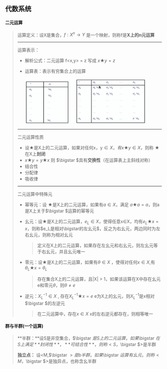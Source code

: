 ## 代数系统

#### **二元运算**

> 运算定义：设X是集合，$f:X^n \to Y$ 是一个映射，则称f是**X上的n元运算**
>
> ---
>
> 运算表示：
>
> - 解析公式：二元运算 f<x,y> = z  写成 $x \bigstar y = z$
>
> - 运算表：表示有穷集合上的运算
>
>   <img src="image-20220330222539331.png" alt="image-20220330222539331" style="zoom: 80%;" />  
>
>
> ---
>
> 二元运算性质
>
> - 设$\bigstar$是X上的二元运算，如果对任何x，y$\in X，有x\bigstar y \in X$，则称 $\bigstar$在X上**封闭**
> - $x\bigstar y = y\bigstar x$ 则 $\bigstar $具有**交换性**（在运算表上主斜线对称）
> - 结合性
> - 分配律
> - 吸收律
>
> ---
>
> 二元运算中特殊元
>
>  - 幂等元：设 $\bigstar$是X上的二元运算，如果有$a\in X$，满足 $a\bigstar a = a$，则a是X上关于$\bigstar $运算的幂等元
>
>  - 幺元：设$\bigstar$是X上的二元运算，$e_L\in X$，使得任意x$\in$X，均有$e_L \bigstar x = x$，则称$e_L是相对\bigstar的左幺元$，反之为右幺元，两边同时为左右幺元，则称为相对幺元
>
>    > 定义在X上的二元运算，如果存在左幺元和右幺元，则左幺元等于右幺元，并且幺元唯一
>
>  - 零元：设$\bigstar$是X上的二元运算，如果有$\theta \in X$ ，使得对任何$x\in X$,有${\theta}_L \bigstar x = \theta_L$ 
>
>    > 存在集合X上的二元运算，且|X| > 1，如果该运算在X中存在幺元e和零元$\theta$，则$\theta \neq e$
>
> - 逆元：$X_L^{-1} \in X$ , 存在$X_L^{-1} \bigstar x = e$  e为X上的幺元，则$X_L^{-1}$是x相对$\bigstar $的左逆元
>
>   > 在二元运算中，存在$x\in X$ x的左右逆元都存在，则相等唯一
>

#### **群与半群(一个运算)**

> **半群：**设S是非空集合，$\bigstar $是S上的二元运算，如果$\bigstar $在S上满足**封闭性**，**可结合性**，则称<S，$\bigstar $>是半群
>
> **独立点：** 设<M,$\bigstar $>是b半群，如果$\bigstar $运算有幺元，则称<M，$\bigstar $>是独异点，也称含幺半群
>
> 
>
>   

  







